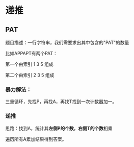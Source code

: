 # 递推

## PAT

题目描述：一行字符串，我们需要求出其中包含的"PAT"的数量

比如APPAPT有两个PAT：

第一个由索引 1 3 5 组成

第二个由索引 2 3 5 组成

### 暴力解法：

三重循环，先找P，再找A，再找T找到一次计数器加一。

### 递推

思路：找到A，统计其**左侧P的个数**，**右侧T的个数**相乘

遍历所有A累加结果得到答案。

